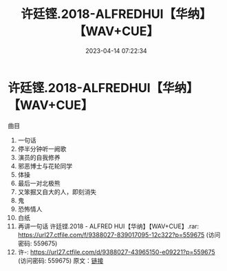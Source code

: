 ﻿---
title: 许廷铿.2018-ALFREDHUI【华纳】【WAV+CUE】
date: 2023-04-14 07:22:34
categories: WAV车载音乐、镜像
tags: 华语中文
---
# 许廷铿.2018-ALFREDHUI【华纳】【WAV+CUE】

曲目
01. 一句话
02. 停半分钟听一阙歌
03. 演员的自我修养
04. 邪恶博士与花轮同学
05. 体操
06. 最后一对北极熊
07. 又笨掘又自大的人，即刻消失
08. 鬼
09. 恐怖情人
10. 白纸
11. 再讲一句话
许廷铿.2018 - ALFRED HUI【华纳】【WAV+CUE】.rar: https://url27.ctfile.com/f/9388027-839017095-12c322?p=559675
(访问密码: 559675)
14. 许-: https://url27.ctfile.com/d/9388027-43965150-e09221?p=559675
(访问密码: 559675)
原文：[链接](https://blog.sina.com.cn/s/blog_1647c7e76010311fm.html)